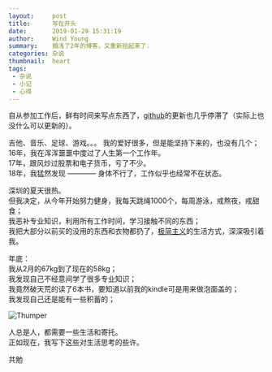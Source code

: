 ```yaml
---
layout:     post
title:      写在开头
date:       2019-01-29 15:31:19
author:     Wind Young
summary:    搁浅了2年的博客，又重新拾起来了.
categories: 杂说
thumbnail:  heart
tags:
 - 杂说
 - 小记
 - 心得
---
```


自从参加工作后，鲜有时间来写点东西了，[github][1]的更新也几乎停滞了（实际上也没什么可以更新的）。  

吉他、音乐、足球、游戏。。。 我的爱好很多，但是能坚持下来的，也没有几个；  
16年，我在浑浑噩噩中度过了人生第一个工作年。  
17年，跟风炒过股票和电子货币，亏了不少。  
18年，我猛然发现 ———— 身体不行了，工作似乎也经常不在状态。  

深圳的夏天很热。  
但我决定，从今年开始努力健身，我每天跳绳1000个，每周游泳，戒熬夜，戒甜食；  
我恶补专业知识，利用所有工作时间，学习接触不同的东西；  
我把大部分以前买的没用的东西和衣物都扔了，[极简主义][2]的生活方式，深深吸引着我。  

年底：  
我从2月的67kg到了现在的58kg；  
我发现自己不经意间学了很多专业知识；  
我竟然破天荒的读了6本书，要知道以前我的kindle可是用来做泡面盖的；  
我发现自己还是能有一些积蓄的；  

![Thumper](https://img1.qunarzz.com/travel/poi/1505/20/e80f1155a77840.jpg)

人总是人，都需要一些生活和寄托。  
正如现在，我写下这些对生活思考的些许。  

共勉  


[1]: http://github.com/wind3110991
[2]: https://www.zhihu.com/topic/19585358
